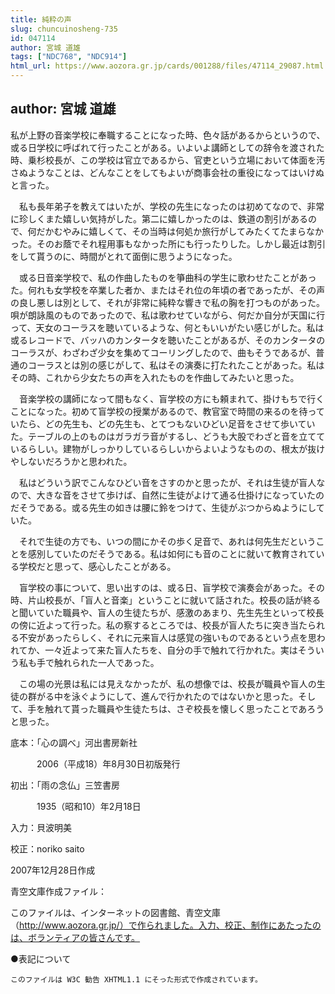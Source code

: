 ```yaml
---
title: 純粋の声
slug: chuncuinosheng-735
id: 047114
author: 宮城 道雄
tags: ["NDC768", "NDC914"]
html_url: https://www.aozora.gr.jp/cards/001288/files/47114_29087.html
---
```


## author: 宮城 道雄

私が上野の音楽学校に奉職することになった時、色々話があるからというので、或る日学校に呼ばれて行ったことがある。いよいよ講師としての辞令を渡された時、乗杉校長が、この学校は官立であるから、官吏という立場において体面を汚さぬようなことは、どんなことをしてもよいが商事会社の重役になってはいけぬと言った。

　私も長年弟子を教えてはいたが、学校の先生になったのは初めてなので、非常に珍しくまた嬉しい気持がした。第二に嬉しかったのは、鉄道の割引があるので、何だかむやみに嬉しくて、その当時は何処か旅行がしてみたくてたまらなかった。そのお蔭でそれ程用事もなかった所にも行ったりした。しかし最近は割引をして貰うのに、時間がとれて面倒に思うようになった。

　或る日音楽学校で、私の作曲したものを箏曲科の学生に歌わせたことがあった。何れも女学校を卒業した者か、またはそれ位の年頃の者であったが、その声の良し悪しは別として、それが非常に純粋な響きで私の胸を打つものがあった。唄が朗詠風のものであったので、私は歌わせていながら、何だか自分が天国に行って、天女のコーラスを聴いているような、何ともいいがたい感じがした。私は或るレコードで、バッハのカンタータを聴いたことがあるが、そのカンタータのコーラスが、わざわざ少女を集めてコーリングしたので、曲もそうであるが、普通のコーラスとは別の感じがして、私はその演奏に打たれたことがあった。私はその時、これから少女たちの声を入れたものを作曲してみたいと思った。

　音楽学校の講師になって間もなく、盲学校の方にも頼まれて、掛けもちで行くことになった。初めて盲学校の授業があるので、教官室で時間の来るのを待っていたら、どの先生も、どの先生も、とてつもないひどい足音をさせて歩いていた。テーブルの上のものはガラガラ音がするし、どうも大股でわざと音を立てているらしい。建物がしっかりしているらしいからよいようなものの、根太が抜けやしないだろうかと思われた。

　私はどういう訳でこんなひどい音をさすのかと思ったが、それは生徒が盲人なので、大きな音をさせて歩けば、自然に生徒がよけて通る仕掛けになっていたのだそうである。或る先生の如きは腰に鈴をつけて、生徒がぶつからぬようにしていた。

　それで生徒の方でも、いつの間にかその歩く足音で、あれは何先生だということを感別していたのだそうである。私は如何にも音のことに就いて教育されている学校だと思って、感心したことがある。

　盲学校の事について、思い出すのは、或る日、盲学校で演奏会があった。その時、片山校長が、「盲人と音楽」ということに就いて話された。校長の話が終ると聞いていた職員や、盲人の生徒たちが、感激のあまり、先生先生といって校長の傍に近よって行った。私の察するところでは、校長が盲人たちに突き当たられる不安があったらしく、それに元来盲人は感覚の強いものであるという点を思われてか、一々近よって来た盲人たちを、自分の手で触れて行かれた。実はそういう私も手で触れられた一人であった。

　この場の光景は私には見えなかったが、私の想像では、校長が職員や盲人の生徒の群がる中を泳ぐようにして、進んで行かれたのではないかと思った。そして、手を触れて貰った職員や生徒たちは、さぞ校長を懐しく思ったことであろうと思った。













底本：「心の調べ」河出書房新社


　　　2006（平成18）年8月30日初版発行

初出：「雨の念仏」三笠書房

　　　1935（昭和10）年2月18日

入力：貝波明美

校正：noriko saito

2007年12月28日作成

青空文庫作成ファイル：

このファイルは、インターネットの図書館、青空文庫（http://www.aozora.gr.jp/）で作られました。入力、校正、制作にあたったのは、ボランティアの皆さんです。











●表記について


	このファイルは W3C 勧告 XHTML1.1 にそった形式で作成されています。